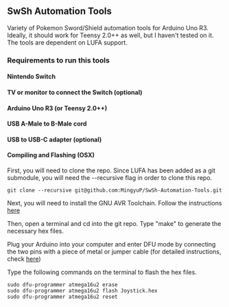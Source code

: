 ## SwSh Automation Tools

Variety of Pokemon Sword/Shield automation tools for Arduino Uno R3. Ideally, it should work for Teensy 2.0++ as well, but I haven't tested on it. The tools are dependent on LUFA support.

### Requirements to run this tools

#### Nintendo Switch

#### TV or monitor to connect the Switch (optional)

#### Arduino Uno R3 (or Teensy 2.0++)

#### USB A-Male to B-Male cord

#### USB to USB-C adapter (optional)


#### Compiling and Flashing (OSX)
First, you will need to clone the repo. Since LUFA has been added as a git submodule, you will need the --recursive flag in order to clone this repo.

```
git clone --recursive git@github.com:MingyuP/SwSh-Automation-Tools.git
```

Next, you will need to install the GNU AVR Toolchain. Follow the instructions [here](https://github.com/osx-cross/homebrew-avr)

Then, open a terminal and cd into the git repo. Type "make" to generate the necessary hex files.

Plug your Arduino into your computer and enter DFU mode by connecting the two pins with a piece of metal or jumper cable (for detailed instructions, check [here](http://bartruffle.blogspot.com/2013/09/dfu-programming-atmega16u2-on-arduino.html#:~:text=First%20connect%20the%20Arduino%20to,on%20pin%2013%20will%20flash.))

Type the following commands on the terminal to flash the hex files.

```
sudo dfu-programmer atmega16u2 erase
sudo dfu-programmer atmega16u2 flash Joystick.hex
sudo dfu-programmer atmega16u2 reset
```
